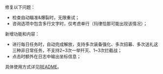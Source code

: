 修复以下问题：

- 检查自动瞄准&爆裂时，无限重试；
- 咨询选项中包含多行文字时，仅考虑单行（玛律恰那可能出现该情况）；

新增功能和内容：

- 进行每日任务时，自动完成解放，支持多次装备强化、多次招募、多次送礼这三种非日常任务，不支持2~3次一举歼灭、1~3次拦截战；
- 点击时额外在日志中输出坐标信息；

具体使用方式详见[README](https://github.com/Zebartin/autoxjs-scripts/blob/master/NIKKE/README.md)。
